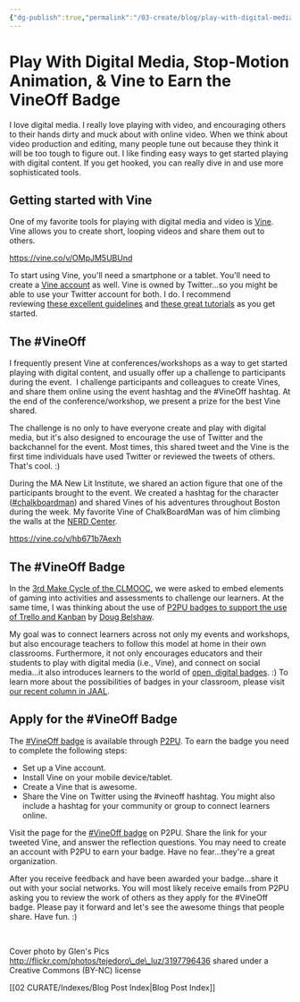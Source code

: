 ```yaml
---
{"dg-publish":true,"permalink":"/03-create/blog/play-with-digital-media-stop-motion-animation-and-vine-to-earn-the-vine-off-badge/","title":"Play With Digital Media, Stop-Motion Animation, & Vine to Earn the #VineOff Badge","tags":["clmooc","digital-media","vine"]}
---
```


# Play With Digital Media, Stop-Motion Animation, & Vine to Earn the VineOff Badge

I love digital media. I really love playing with video, and encouraging others to their hands dirty and muck about with online video. When we think about video production and editing, many people tune out because they think it will be too tough to figure out. I like finding easy ways to get started playing with digital content. If you get hooked, you can really dive in and use more sophisticated tools.

## Getting started with Vine

One of my favorite tools for playing with digital media and video is [Vine](https://vine.co/). Vine allows you to create short, looping videos and share them out to others.

https://vine.co/v/OMpJM5UBUnd

To start using Vine, you'll need a smartphone or a tablet. You'll need to create a [Vine account](https://support.twitter.com/articles/20170836-creating-a-vine-account) as well. Vine is owned by Twitter...so you might be able to use your Twitter account for both. I do. I recommend reviewing [these excellent guidelines](http://claremontcomms.com/2014/02/how-to-create-your-first-vine/) and [these great tutorials](http://www.gcflearnfree.org/vine) as you get started.

## The #VineOff

I frequently present Vine at conferences/workshops as a way to get started playing with digital content, and usually offer up a challenge to participants during the event.  I challenge participants and colleagues to create Vines, and share them online using the event hashtag and the #VineOff hashtag. At the end of the conference/workshop, we present a prize for the best Vine shared.

The challenge is no only to have everyone create and play with digital media, but it's also designed to encourage the use of Twitter and the backchannel for the event. Most times, this shared tweet and the Vine is the first time individuals have used Twitter or reviewed the tweets of others. That's cool. :)

During the MA New Lit Institute, we shared an action figure that one of the participants brought to the event. We created a hashtag for the character ([#chalkboardman](https://vine.co/tags/chalkboardman)) and shared Vines of his adventures throughout Boston during the week. My favorite Vine of ChalkBoardMan was of him climbing the walls at the [NERD Center](https://microsoftnewengland.com/).

https://vine.co/v/hb671b7Aexh

## The #VineOff Badge

In the [3rd Make Cycle of the CLMOOC](http://clmooc.educatorinnovator.org/2015/2015-07-06/make-cycle-3-level-up-your-game-design/), we were asked to embed elements of gaming into activities and assessments to challenge our learners. At the same time, I was thinking about the use of [P2PU badges to support the use of Trello and Kanban](http://dougbelshaw.com/blog/2015-06-30/kanban-101-badge/) by [Doug Belshaw](https://twitter.com/dajbelshaw/).

My goal was to connect learners across not only my events and workshops, but also encourage teachers to follow this model at home in their own classrooms. Furthermore, it not only encourages educators and their students to play with digital media (i.e., Vine), and connect on social media...it also introduces learners to the world of [open, digital badges](http://wiobyrne.com/digital-badges-overview/). :) To learn more about the possibilities of badges in your classroom, please visit [our recent column in JAAL](http://wiobyrne.com/digital-badges-recognizing-assessing-and-motivating-learners-in-and-out-of-school-contexts/).

## Apply for the #VineOff Badge

The [#VineOff badge](http://badges.p2pu.org/en/badge/view/754/) is available through [P2PU](http://badges.p2pu.org/en/). To earn the badge you need to complete the following steps:

- Set up a Vine account.
- Install Vine on your mobile device/tablet.
- Create a Vine that is awesome.
- Share the Vine on Twitter using the #vineoff hashtag. You might also include a hashtag for your community or group to connect learners online.

Visit the page for the [#VineOff badge](http://badges.p2pu.org/en/badge/view/754/) on P2PU. Share the link for your tweeted Vine, and answer the reflection questions. You may need to create an account with P2PU to earn your badge. Have no fear...they're a great organization.

After you receive feedback and have been awarded your badge...share it out with your social networks. You will most likely receive emails from P2PU asking you to review the work of others as they apply for the #VineOff badge. Please pay it forward and let's see the awesome things that people share. Have fun. :)

 

Cover photo by Glen's Pics http://flickr.com/photos/tejedoro\_de\_luz/3197796436 shared under a Creative Commons (BY-NC) license

[[02 CURATE/Indexes/Blog Post Index\|Blog Post Index]]